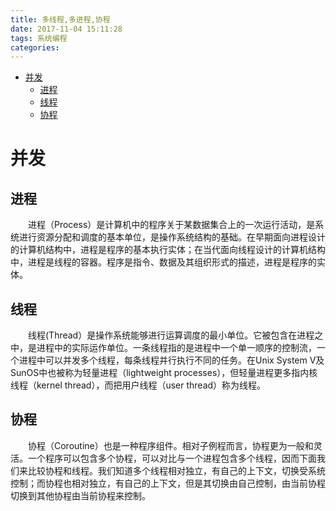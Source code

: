 ```yaml
---
title: 多线程,多进程,协程
date: 2017-11-04 15:11:28
tags: 系统编程
categories:
---
```



<!-- @import "[TOC]" {cmd="toc" depthFrom=1 depthTo=6 orderedList=false} -->

<!-- code_chunk_output -->

- [并发](#并发)
  - [进程](#进程)
  - [线程](#线程)
  - [协程](#协程)

<!-- /code_chunk_output -->

<!--more-->
# 并发

## 进程

&emsp;&emsp;进程（Process）是计算机中的程序关于某数据集合上的一次运行活动，是系统进行资源分配和调度的基本单位，是操作系统结构的基础。在早期面向进程设计的计算机结构中，进程是程序的基本执行实体；在当代面向线程设计的计算机结构中，进程是线程的容器。程序是指令、数据及其组织形式的描述，进程是程序的实体。

## 线程

&emsp;&emsp;线程(Thread）是操作系统能够进行运算调度的最小单位。它被包含在进程之中，是进程中的实际运作单位。一条线程指的是进程中一个单一顺序的控制流，一个进程中可以并发多个线程，每条线程并行执行不同的任务。在Unix System V及SunOS中也被称为轻量进程（lightweight processes），但轻量进程更多指内核线程（kernel thread），而把用户线程（user thread）称为线程。

## 协程

&emsp;&emsp;协程（Coroutine）也是一种程序组件。相对子例程而言，协程更为一般和灵活。一个程序可以包含多个协程，可以对比与一个进程包含多个线程，因而下面我们来比较协程和线程。我们知道多个线程相对独立，有自己的上下文，切换受系统控制；而协程也相对独立，有自己的上下文，但是其切换由自己控制，由当前协程切换到其他协程由当前协程来控制。

